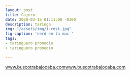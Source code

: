 ```yaml
---
layout: post
title: Cajero
date: 2020-03-15 01:11:00 -0300
description: taringa
img: "/assets/img/i-rest.jpg"
fig-caption: 'nerd en la mac '
tags:
- taringuero promedio
- taringuero promedio

---
```

www.buscotrabajocaba.comwww.buscotrabajocaba.com